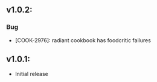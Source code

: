 ## v1.0.2:

### Bug

- [COOK-2976]: radiant cookbook has foodcritic failures

## v1.0.1:

- Initial release
